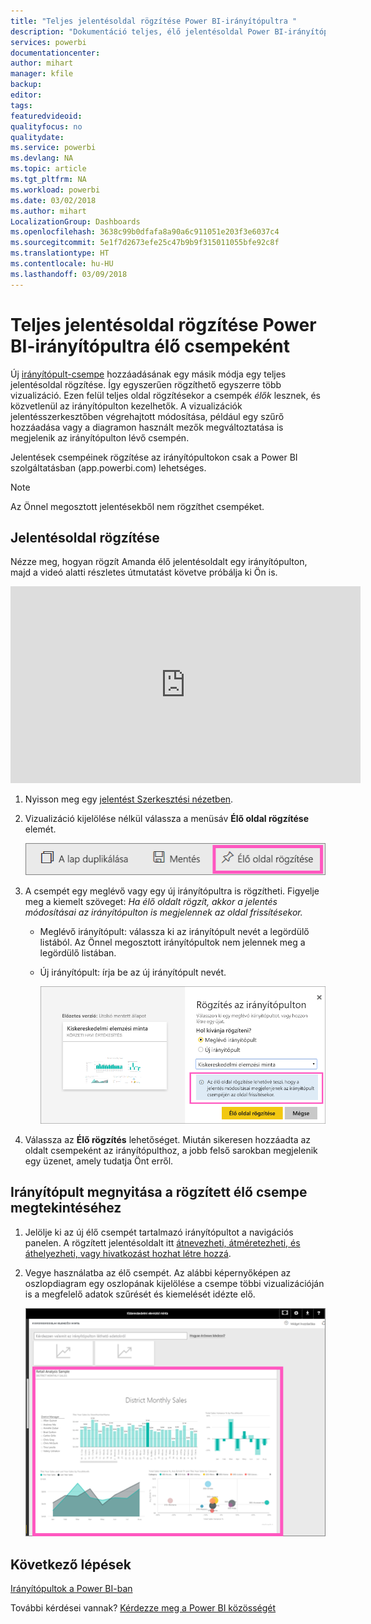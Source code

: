```yaml
---
title: "Teljes jelentésoldal rögzítése Power BI-irányítópultra "
description: "Dokumentáció teljes, élő jelentésoldal Power BI-irányítópulton történő rögzítéséről."
services: powerbi
documentationcenter: 
author: mihart
manager: kfile
backup: 
editor: 
tags: 
featuredvideoid: 
qualityfocus: no
qualitydate: 
ms.service: powerbi
ms.devlang: NA
ms.topic: article
ms.tgt_pltfrm: NA
ms.workload: powerbi
ms.date: 03/02/2018
ms.author: mihart
LocalizationGroup: Dashboards
ms.openlocfilehash: 3638c99b0dfafa8a90a6c911051e203f3e6037c4
ms.sourcegitcommit: 5e1f7d2673efe25c47b9b9f315011055bfe92c8f
ms.translationtype: HT
ms.contentlocale: hu-HU
ms.lasthandoff: 03/09/2018
---
```

# <a name="pin-an-entire-report-page-as-a-live-tile-to-a-power-bi-dashboard"></a>Teljes jelentésoldal rögzítése Power BI-irányítópultra élő csempeként
Új [irányítópult-csempe](service-dashboard-tiles.md) hozzáadásának egy másik módja egy teljes jelentésoldal rögzítése. Így egyszerűen rögzíthető egyszerre több vizualizáció.  Ezen felül teljes oldal rögzítésekor a csempék *élők* lesznek, és közvetlenül az irányítópulton kezelhetők. A vizualizációk jelentésszerkesztőben végrehajtott módosítása, például egy szűrő hozzáadása vagy a diagramon használt mezők megváltoztatása is megjelenik az irányítópulton lévő csempén.  

Jelentések csempéinek rögzítése az irányítópultokon csak a Power BI szolgáltatásban (app.powerbi.com) lehetséges.

> [!NOTE]
> Az Önnel megosztott jelentésekből nem rögzíthet csempéket.
> 
> 

## <a name="pin-a-report-page"></a>Jelentésoldal rögzítése
Nézze meg, hogyan rögzít Amanda élő jelentésoldalt egy irányítópulton, majd a videó alatti részletes útmutatást követve próbálja ki Ön is.

<iframe width="560" height="315" src="https://www.youtube.com/embed/EzhfBpPboPA" frameborder="0" allowfullscreen></iframe>


1. Nyisson meg egy [jelentést Szerkesztési nézetben](service-interact-with-a-report-in-editing-view.md).
2. Vizualizáció kijelölése nélkül válassza a menüsáv **Élő oldal rögzítése** elemét.
   
   ![Élő oldal rögzítése ikon](media/service-dashboard-pin-live-tile-from-report/pbi-pin-live-page.png) 
3. A csempét egy meglévő vagy egy új irányítópultra is rögzítheti. Figyelje meg a kiemelt szöveget: *Ha élő oldalt rögzít, akkor a jelentés módosításai az irányítópulton is megjelennek az oldal frissítésekor.*
   
   * Meglévő irányítópult: válassza ki az irányítópult nevét a legördülő listából. Az Önnel megosztott irányítópultok nem jelennek meg a legördülő listában.
   * Új irányítópult: írja be az új irányítópult nevét.
     
     ![Rögzítés az irányítópulton párbeszédablak](media/service-dashboard-pin-live-tile-from-report/pbi-pin-live-page-dialog.png)
4. Válassza az **Élő rögzítés** lehetőséget. Miután sikeresen hozzáadta az oldalt csempeként az irányítópulthoz, a jobb felső sarokban megjelenik egy üzenet, amely tudatja Önt erről.

## <a name="open-the-dashboard-to-see-the-pinned-live-tile"></a>Irányítópult megnyitása a rögzített élő csempe megtekintéséhez
1. Jelölje ki az új élő csempét tartalmazó irányítópultot a navigációs panelen. A rögzített jelentésoldalt itt [átnevezheti, átméretezheti, és áthelyezheti, vagy hivatkozást hozhat létre hozzá](service-dashboard-edit-tile.md).  
2. Vegye használatba az élő csempét.  Az alábbi képernyőképen az oszlopdiagram egy oszlopának kijelölése a csempe többi vizualizációján is a megfelelő adatok szűrését és kiemelését idézte elő.
   
    ![irányítópultok élő csempével](media/service-dashboard-pin-live-tile-from-report/pbi-live-tile.png)

## <a name="next-steps"></a>Következő lépések
[Irányítópultok a Power BI-ban](service-dashboards.md)

További kérdései vannak? [Kérdezze meg a Power BI közösségét](http://community.powerbi.com/)

